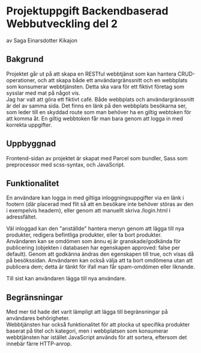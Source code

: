 # Projektuppgift Backendbaserad Webbutveckling del 2

av Saga Einarsdotter Kikajon

## Bakgrund

Projektet går ut på att skapa en RESTful webbtjänst som kan hantera CRUD-operationer, och att skapa både ett användargränssnitt och en webbplats som konsumerar webbtjänsten. Detta ska vara för ett fiktivt företag som sysslar med mat på något vis.  
Jag har valt att göra ett fiktivt café. Både webbplats och användargränssnitt är del av samma sida. Det finns en länk på den webbplats besökarna ser, som leder till en skyddad route som man behöver ha en giltig webtoken för att komma åt. En giltig webbtoken får man bara genom att logga in med korrekta uppgifter.

## Uppbyggnad

Frontend-sidan av projektet är skapat med Parcel som bundler, Sass som preprocessor med scss-syntax, och JavaScript.

## Funktionalitet

En användare kan logga in med giltiga inloggningsuppgifter via en länk i footern (där placerad med flit så att en besökare inte behöver störas av den i exempelvis headern), eller genom att manuellt skriva /login.html i adressfältet.

Väl inloggad kan den "anställde" hantera menyn genom att lägga till nya produkter, redigera befintliga produkter, eller ta bort produkter.  
Användaren kan se omdömen som ännu ej är granskade/godkända för publicering (objekten i databasen har egenskapen approved: false per default). Genom att godkänna ändras den egenskapen till true, och visas då på besökssidan. Användaren kan också välja att ta bort omdömena utan att publicera dem; detta är tänkt för ifall man får spam-omdömen eller liknande.

Till sist kan användaren lägga till nya användare.

## Begränsningar

Med mer tid hade det varit lämpligt att lägga till begränsningar på användares behörigheter.  
Webbtjänsten har också funktionalitet för att plocka ut specifika produkter baserat på titel och kategori, men i webbplatsen som konsumerar webbtjänsten har istället JavaScript används för att sortera, eftersom det innebär färre HTTP-anrop.
